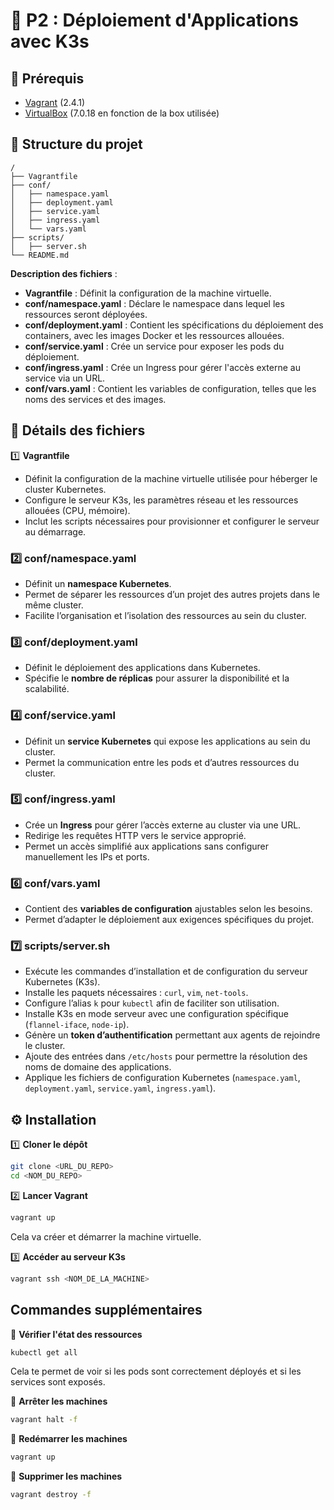 # 📌 P2 : Déploiement d'Applications avec K3s

## 🚀 Prérequis
- [Vagrant](https://www.vagrantup.com/) (2.4.1)
- [VirtualBox](https://www.virtualbox.org/) (7.0.18 en fonction de la box utilisée)

## 📂 Structure du projet

```
/
├── Vagrantfile
├── conf/
│   ├── namespace.yaml
│   ├── deployment.yaml
│   ├── service.yaml
│   ├── ingress.yaml
│   └── vars.yaml
├── scripts/
│   ├── server.sh
└── README.md
```

**Description des fichiers** :
- **Vagrantfile** : Définit la configuration de la machine virtuelle.
- **conf/namespace.yaml** : Déclare le namespace dans lequel les ressources seront déployées.
- **conf/deployment.yaml** : Contient les spécifications du déploiement des containers, avec les images Docker et les ressources allouées.
- **conf/service.yaml** : Crée un service pour exposer les pods du déploiement.
- **conf/ingress.yaml** : Crée un Ingress pour gérer l'accès externe au service via un URL.
- **conf/vars.yaml** : Contient les variables de configuration, telles que les noms des services et des images.

## 📄 Détails des fichiers

1️⃣ **Vagrantfile**  
- Définit la configuration de la machine virtuelle utilisée pour héberger le cluster Kubernetes.  
- Configure le serveur K3s, les paramètres réseau et les ressources allouées (CPU, mémoire).  
- Inclut les scripts nécessaires pour provisionner et configurer le serveur au démarrage.   

### 2️⃣ **conf/namespace.yaml**  
- Définit un **namespace Kubernetes**.  
- Permet de séparer les ressources d’un projet des autres projets dans le même cluster.  
- Facilite l’organisation et l’isolation des ressources au sein du cluster.  

### 3️⃣ **conf/deployment.yaml**  
- Définit le déploiement des applications dans Kubernetes.   
- Spécifie le **nombre de réplicas** pour assurer la disponibilité et la scalabilité. 

### 4️⃣ **conf/service.yaml**  
- Définit un **service Kubernetes** qui expose les applications au sein du cluster.  
- Permet la communication entre les pods et d’autres ressources du cluster.   

### 5️⃣ **conf/ingress.yaml**  
- Crée un **Ingress** pour gérer l’accès externe au cluster via une URL.  
- Redirige les requêtes HTTP vers le service approprié.  
- Permet un accès simplifié aux applications sans configurer manuellement les IPs et ports.  

### 6️⃣ **conf/vars.yaml**  
- Contient des **variables de configuration** ajustables selon les besoins. 
- Permet d’adapter le déploiement aux exigences spécifiques du projet.  

### 7️⃣ **scripts/server.sh**  
- Exécute les commandes d’installation et de configuration du serveur Kubernetes (K3s).  
- Installe les paquets nécessaires : `curl`, `vim`, `net-tools`.  
- Configure l’alias `k` pour `kubectl` afin de faciliter son utilisation.  
- Installe K3s en mode serveur avec une configuration spécifique (`flannel-iface`, `node-ip`).  
- Génère un **token d’authentification** permettant aux agents de rejoindre le cluster.  
- Ajoute des entrées dans `/etc/hosts` pour permettre la résolution des noms de domaine des applications.  
- Applique les fichiers de configuration Kubernetes (`namespace.yaml`, `deployment.yaml`, `service.yaml`, `ingress.yaml`).  

## ⚙️ Installation

1️⃣ **Cloner le dépôt**

```sh
git clone <URL_DU_REPO>
cd <NOM_DU_REPO>
```

2️⃣ **Lancer Vagrant**

```sh
vagrant up
```

Cela va créer et démarrer la machine virtuelle.

3️⃣ **Accéder au serveur K3s**  

```sh
vagrant ssh <NOM_DE_LA_MACHINE>
```


## Commandes supplémentaires

🔹 **Vérifier l'état des ressources**

```sh
kubectl get all
```

Cela te permet de voir si les pods sont correctement déployés et si les services sont exposés.

🔹 **Arrêter les machines**  
```sh
vagrant halt -f
```

🔹 **Redémarrer les machines**  
```sh
vagrant up
```

🔹 **Supprimer les machines**  
```sh
vagrant destroy -f
```
